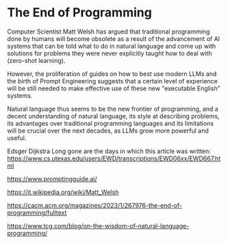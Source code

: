 # The End of Programming

Computer Scientist Matt Welsh has argued that traditional programming done by humans will become obsolete as a result of the advancement of AI systems that can be told what to do in natural language and come up with solutions for problems they were never explicitly taught how to deal with (zero-shot learning).

However, the proliferation of guides on how to best use modern LLMs and the birth of Prompt Engineering suggests that a certain level of experience will be still needed to make effective use of these new "executable English" systems.

Natural language thus seems to be the new frontier of programming, and a decent understanding of natural language, its style at describing problems, its advantages over traditional programming languages and its limitations will be crucial over the next decades, as LLMs grow more powerful and useful.


Edsger Dijkstra
Long gone are the days in which this article was written:
https://www.cs.utexas.edu/users/EWD/transcriptions/EWD06xx/EWD667.html

https://www.promptingguide.ai/

https://it.wikipedia.org/wiki/Matt_Welsh

https://cacm.acm.org/magazines/2023/1/267976-the-end-of-programming/fulltext

https://www.tcg.com/blog/on-the-wisdom-of-natural-language-programming/